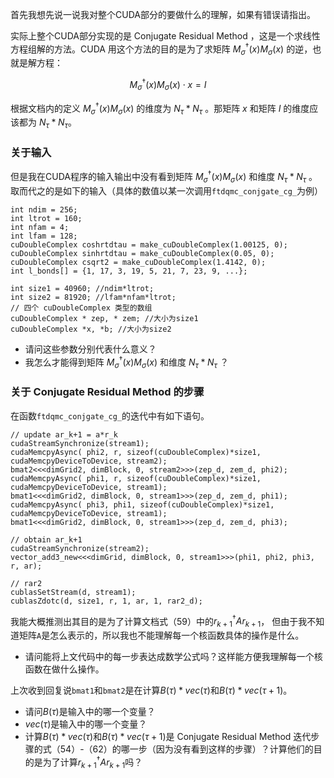 首先我想先说一说我对整个CUDA部分的要做什么的理解，如果有错误请指出。

实际上整个CUDA部分实现的是 Conjugate Residual Method ，这是一个求线性方程组解的方法。CUDA 用这个方法的目的是为了求矩阵 $M_{\sigma}^{\dagger}(x) M_{\sigma}(x)$ 的逆，也就是解方程：

$$M_{\sigma}^{\dagger}(x) M_{\sigma}(x) \cdot x=I$$

根据文档内的定义 $M_{\sigma}^{\dagger}(x) M_{\sigma}(x)$ 的维度为 $N_{\tau} * N_{\tau}$ 。那矩阵 $x$ 和矩阵 $I$ 的维度应该都为 $N_{\tau} * N_{\tau}$。

### 关于输入

但是我在CUDA程序的输入输出中没有看到矩阵 $M_{\sigma}^{\dagger}(x) M_{\sigma}(x)$ 和维度 $N_{\tau} * N_{\tau}$ 。取而代之的是如下的输入（具体的数值以某一次调用`ftdqmc_conjgate_cg_`为例）

```
int ndim = 256;
int ltrot = 160;
int nfam = 4;
int lfam = 128;
cuDoubleComplex coshrtdtau = make_cuDoubleComplex(1.00125, 0); 
cuDoubleComplex sinhrtdtau = make_cuDoubleComplex(0.05, 0); 
cuDoubleComplex csqrt2 = make_cuDoubleComplex(1.4142, 0); 
int l_bonds[] = {1, 17, 3, 19, 5, 21, 7, 23, 9, ...};

int size1 = 40960; //ndim*ltrot;
int size2 = 81920; //lfam*nfam*ltrot;
// 四个 cuDoubleComplex 类型的数组
cuDoubleComplex * zep, * zem; //大小为size1
cuDoubleComplex *x, *b; //大小为size2
```

* 请问这些参数分别代表什么意义？
* 我怎么才能得到矩阵 $M_{\sigma}^{\dagger}(x) M_{\sigma}(x)$ 和维度 $N_{\tau} * N_{\tau}$ ？

### 关于 Conjugate Residual Method 的步骤

在函数`ftdqmc_conjgate_cg_`的迭代中有如下语句。

```
// update ar_k+1 = a*r_k
cudaStreamSynchronize(stream1);
cudaMemcpyAsync( phi2, r, sizeof(cuDoubleComplex)*size1, cudaMemcpyDeviceToDevice, stream2);
bmat2<<<dimGrid2, dimBlock, 0, stream2>>>(zep_d, zem_d, phi2);
cudaMemcpyAsync( phi1, r, sizeof(cuDoubleComplex)*size1, cudaMemcpyDeviceToDevice, stream1);
bmat1<<<dimGrid2, dimBlock, 0, stream1>>>(zep_d, zem_d, phi1);
cudaMemcpyAsync( phi3, phi1, sizeof(cuDoubleComplex)*size1, cudaMemcpyDeviceToDevice, stream1);
bmat1<<<dimGrid2, dimBlock, 0, stream1>>>(zep_d, zem_d, phi3);

// obtain ar_k+1
cudaStreamSynchronize(stream2);
vector_add3_new<<<dimGrid, dimBlock, 0, stream1>>>(phi1, phi2, phi3, r, ar);

// rar2
cublasSetStream(d, stream1);
cublasZdotc(d, size1, r, 1, ar, 1, rar2_d);
```

我能大概推测出其目的是为了计算文档式（59）中的$r_{k+1}^{\dagger} A r_{k+1}$， 但由于我不知道矩阵`A`是怎么表示的，所以我也不能理解每一个核函数具体的操作是什么。

* 请问能将上文代码中的每一步表达成数学公式吗？这样能方便我理解每一个核函数在做什么操作。

上次收到回复说`bmat1`和`bmat2`是在计算$B(\tau)*vec(\tau)$和$B(\tau)*vec(\tau+1)$。

* 请问$B(\tau)$是输入中的哪一个变量？
* $vec(\tau)$是输入中的哪一个变量？
* 计算$B(\tau)*vec(\tau)$和$B(\tau)*vec(\tau+1)$是 Conjugate Residual Method 迭代步骤的式（54）-（62）的哪一步（因为没有看到这样的步骤）？计算他们的目的是为了计算$r_{k+1}^{\dagger} A r_{k+1}$吗？
